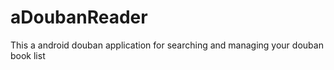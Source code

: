 aDoubanReader
=============

This a android douban application for searching and managing your douban book list